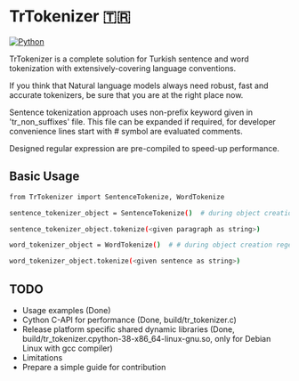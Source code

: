 # TrTokenizer 🇹🇷

[![Python](https://img.shields.io/pypi/pyversions/tensorflow.svg?style=plastic)](https://badge.fury.io/py/trtopicter)

TrTokenizer is a complete solution for Turkish sentence and word tokenization with extensively-covering language
conventions.

If you think that Natural language models always need robust, fast and accurate tokenizers, be sure that you are at the
right place now.

Sentence tokenization approach uses non-prefix keyword given in 'tr_non_suffixes' file. This file can be expanded if
required, for developer convenience lines start with # symbol are evaluated comments.

Designed regular expression are pre-compiled to speed-up performance.


## Basic Usage

```sh
from TrTokenizer import SentenceTokenize, WordTokenize

sentence_tokenizer_object = SentenceTokenize()  # during object creation regexes are compiled only at once

sentence_tokenizer_object.tokenize(<given paragraph as string>)

word_tokenizer_object = WordTokenize()  # # during object creation regexes are compiled only at once

word_tokenizer_object.tokenize(<given sentence as string>)

```

## TODO

- Usage examples (Done)
- Cython C-API for performance (Done, build/tr_tokenizer.c)
- Release platform specific shared dynamic libraries (Done, build/tr_tokenizer.cpython-38-x86_64-linux-gnu.so, only for Debian Linux with gcc compiler)
- Limitations
- Prepare a simple guide for contribution

 
